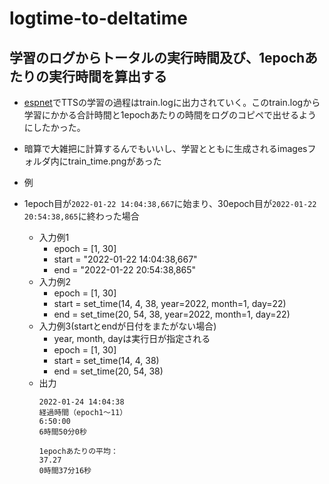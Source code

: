 # logtime-to-deltatime

## 学習のログからトータルの実行時間及び、1epochあたりの実行時間を算出する

- [espnet](https://github.com/espnet/espnet)でTTSの学習の過程はtrain.logに出力されていく。このtrain.logから学習にかかる合計時間と1epochあたりの時間をログのコピペで出せるようにしたかった。
- 暗算で大雑把に計算するんでもいいし、学習とともに生成されるimagesフォルダ内にtrain_time.pngがあった

- 例
- 1epoch目が`2022-01-22 14:04:38,667`に始まり、30epoch目が`2022-01-22 20:54:38,865`に終わった場合
    - 入力例1
      - epoch = [1, 30]
      - start = "2022-01-22 14:04:38,667"
      - end = "2022-01-22 20:54:38,865"
    - 入力例2
      - epoch = [1, 30]
      - start = set_time(14, 4, 38, year=2022, month=1, day=22)
      - end = set_time(20, 54, 38, year=2022, month=1, day=22)
    - 入力例3(startとendが日付をまたがない場合)
      - year, month, dayは実行日が指定される
      - epoch = [1, 30]
      - start = set_time(14, 4, 38)
      - end = set_time(20, 54, 38)
    - 出力
      ```
      2022-01-24 14:04:38
      経過時間（epoch1～11）
      6:50:00
      6時間50分0秒

      1epochあたりの平均：
      37.27
      0時間37分16秒
      ```
